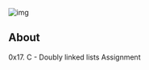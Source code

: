 ![img](https://assets.imaginablefutures.com/media/images/ALX_Logo.max-200x150.png)

## About

0x17. C - Doubly linked lists Assignment
